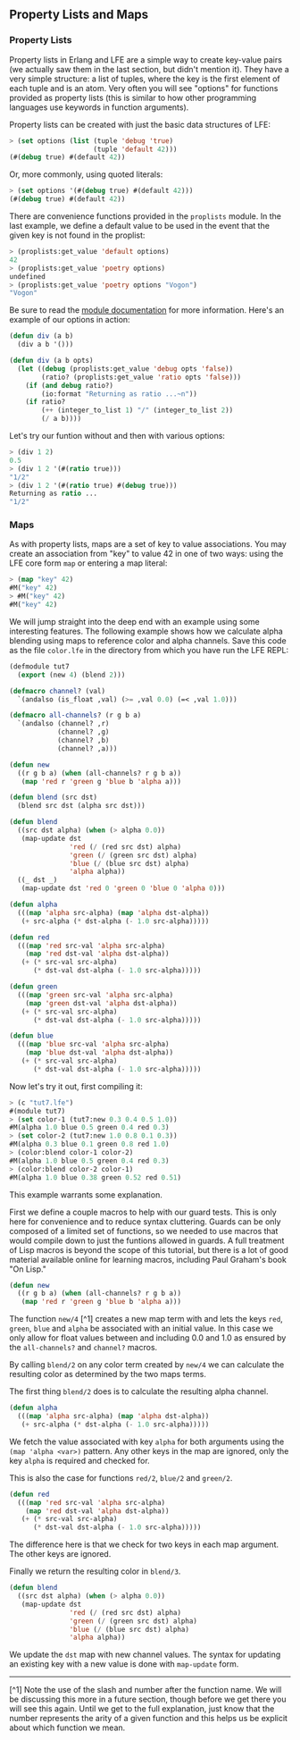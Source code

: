 ## Property Lists and Maps

### Property Lists

Property lists in Erlang and LFE are a simple way to create key-value pairs (we actually saw them in the last section, but didn't mention it). They have a very simple structure: a list of tuples, where the key is the first element of each tuple and is an atom. Very often you will see "options" for functions provided as property lists (this is similar to how other programming languages use keywords in function arguments).

Property lists can be created with just the basic data structures of LFE:

```lisp
> (set options (list (tuple 'debug 'true)
                     (tuple 'default 42)))
(#(debug true) #(default 42))
```

Or, more commonly, using quoted literals:

```lisp
> (set options '(#(debug true) #(default 42)))
(#(debug true) #(default 42))
```

There are convenience functions provided in the ``proplists`` module. In the last example, we define a default value to be used in the event that the given key is not found in the proplist:

```lisp
> (proplists:get_value 'default options)
42
> (proplists:get_value 'poetry options)
undefined
> (proplists:get_value 'poetry options "Vogon")
"Vogon"
```

Be sure to read the [module documentation](http://www.erlang.org/doc/man/proplists.html) for more information. Here's an example of our options in action:

```lisp
(defun div (a b)
  (div a b '()))

(defun div (a b opts)
  (let ((debug (proplists:get_value 'debug opts 'false))
        (ratio? (proplists:get_value 'ratio opts 'false)))
    (if (and debug ratio?)
        (io:format "Returning as ratio ...~n"))
    (if ratio?
        (++ (integer_to_list 1) "/" (integer_to_list 2))
        (/ a b))))
```

Let's try our funtion without and then with various options:

```lisp
> (div 1 2)
0.5
> (div 1 2 '(#(ratio true)))
"1/2"
> (div 1 2 '(#(ratio true) #(debug true)))
Returning as ratio ...
"1/2"
```

### Maps

As with property lists, maps are a set of key to value associations. You may create an association from "key" to value 42 in one of two ways: using the LFE core form ``map`` or entering a map literal:

```lisp
> (map "key" 42)
#M("key" 42)
> #M("key" 42)
#M("key" 42)
```

We will jump straight into the deep end with an example using some interesting features. The following example shows how we calculate alpha blending using maps to reference color and alpha channels. Save this code as the file ``color.lfe`` in the directory from which you have run the LFE REPL:

```lisp
(defmodule tut7
  (export (new 4) (blend 2)))

(defmacro channel? (val)
  `(andalso (is_float ,val) (>= ,val 0.0) (=< ,val 1.0)))

(defmacro all-channels? (r g b a)
  `(andalso (channel? ,r)
            (channel? ,g)
            (channel? ,b)
            (channel? ,a)))

(defun new
  ((r g b a) (when (all-channels? r g b a))
   (map 'red r 'green g 'blue b 'alpha a)))

(defun blend (src dst)
  (blend src dst (alpha src dst)))

(defun blend
  ((src dst alpha) (when (> alpha 0.0))
   (map-update dst
               'red (/ (red src dst) alpha)
               'green (/ (green src dst) alpha)
               'blue (/ (blue src dst) alpha)
               'alpha alpha))
  ((_ dst _)
   (map-update dst 'red 0 'green 0 'blue 0 'alpha 0)))

(defun alpha
  (((map 'alpha src-alpha) (map 'alpha dst-alpha))
   (+ src-alpha (* dst-alpha (- 1.0 src-alpha)))))

(defun red
  (((map 'red src-val 'alpha src-alpha)
    (map 'red dst-val 'alpha dst-alpha))
   (+ (* src-val src-alpha)
      (* dst-val dst-alpha (- 1.0 src-alpha)))))

(defun green
  (((map 'green src-val 'alpha src-alpha)
    (map 'green dst-val 'alpha dst-alpha))
   (+ (* src-val src-alpha)
      (* dst-val dst-alpha (- 1.0 src-alpha)))))

(defun blue
  (((map 'blue src-val 'alpha src-alpha)
    (map 'blue dst-val 'alpha dst-alpha))
   (+ (* src-val src-alpha)
      (* dst-val dst-alpha (- 1.0 src-alpha)))))
```

Now let's try it out, first compiling it:

```lisp
> (c "tut7.lfe")
#(module tut7)
> (set color-1 (tut7:new 0.3 0.4 0.5 1.0))
#M(alpha 1.0 blue 0.5 green 0.4 red 0.3)
> (set color-2 (tut7:new 1.0 0.8 0.1 0.3))
#M(alpha 0.3 blue 0.1 green 0.8 red 1.0)
> (color:blend color-1 color-2)
#M(alpha 1.0 blue 0.5 green 0.4 red 0.3)
> (color:blend color-2 color-1)
#M(alpha 1.0 blue 0.38 green 0.52 red 0.51)
```

This example warrants some explanation.

First we define a couple macros to help with our guard tests. This is only here for convenience and to reduce syntax cluttering. Guards can be only composed of a limited set of functions, so we needed to use macros that would compile down to just the funtions allowed in guards. A full treatment of Lisp macros is beyond the scope of this tutorial, but there is a lot of good material available online for learning macros, including Paul Graham's book "On Lisp."

```lisp
(defun new
  ((r g b a) (when (all-channels? r g b a))
   (map 'red r 'green g 'blue b 'alpha a)))
```

The function ``new/4`` [^1] creates a new map term with and lets the keys ``red``, ``green``, ``blue`` and ``alpha`` be associated with an initial value. In this case we only allow for float values between and including 0.0 and 1.0 as ensured by the ``all-channels?`` and ``channel?`` macros.

By calling ``blend/2`` on any color term created by ``new/4`` we can calculate the resulting color as determined by the two maps terms.

The first thing ``blend/2`` does is to calculate the resulting alpha channel.

```lisp
(defun alpha
  (((map 'alpha src-alpha) (map 'alpha dst-alpha))
   (+ src-alpha (* dst-alpha (- 1.0 src-alpha)))))
```

We fetch the value associated with key ``alpha`` for both arguments using the ``(map 'alpha <var>)`` pattern. Any other keys in the map are ignored, only the key ``alpha`` is required and checked for.

This is also the case for functions ``red/2``, ``blue/2`` and ``green/2``.

```lisp
(defun red
  (((map 'red src-val 'alpha src-alpha)
    (map 'red dst-val 'alpha dst-alpha))
   (+ (* src-val src-alpha)
      (* dst-val dst-alpha (- 1.0 src-alpha)))))
```

The difference here is that we check for two keys in each map argument. The other keys are ignored.

Finally we return the resulting color in ``blend/3``.

```lisp
(defun blend
  ((src dst alpha) (when (> alpha 0.0))
   (map-update dst
               'red (/ (red src dst) alpha)
               'green (/ (green src dst) alpha)
               'blue (/ (blue src dst) alpha)
               'alpha alpha))
```

We update the ``dst`` map with new channel values. The syntax for updating an existing key with a new value is done with ``map-update`` form.

----

[^1] Note the use of the slash and number after the function name. We will be discussing this more in a future section, though before we get there you will see this again. Until we get to the full explanation, just know that the number represents the arity of a given function and this helps us be explicit about which function we mean.